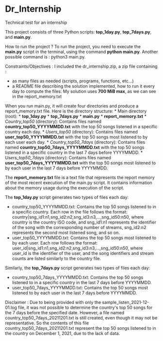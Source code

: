 # Dr_Internship
Technical test for an internship

This project consists of three Python scripts: **top_1day.py**, **top_7days.py**, and **main.py**. 

How to run the project ? 
To run the project, you need to execute the **main.py** script in the terminal, using the command **python main.py**. Another possible command is : python3 main.py.

Constraints/Objectives : 
I included the dr_internship.zip, a zip file containing : 
- as many files as needed (scripts, programs, functions, etc...)
- a README file describing the solution implemented, how to run it every day to compute the files.
My solution uses **700 MiB max**, as we can see in the report_memory.txt

When you run main.py, it will create four directories and produce a report_memory.txt file. Here is the directory structure:
    * Main directory (root):
        * **top_1day.py**
        * **top_7days.py**
        * **main.py**
        * **report_memory.txt**
        * *Country_top50* (directory): Contains files named **country_top50_YYYYMMDD.txt** with the top 50 songs listened in a specific country each day.
        * *Users_top50* (directory): Contains files named **user_top50_YYYYMMDD.txt** with the top 50 songs most listened to by each user each day.
        * *Country_top50_7days* (directory): Contains files named **country_top50_7days_YYYYMMDD.txt** with the top 50 songs listened in a specific country in the last 7 days before YYYYMMDD.
        * *Users_top50_7days* (directory): Contains files named **user_top50_7days_YYYYMMDD.txt** with the top 50 songs most listened to by each user in the last 7 days before YYYYMMDD.

The **report_memory.txt** file is a text file that represents the report memory of the most recent execution of the main.py script. It contains information about the memory usage during the execution of the script.

The **top_1day.py** script generates two types of files each day:
* country_top50_YYYYMMDD.txt: Contains the top 50 songs listened to in a specific country. Each row in the file follows the format: country|sng_id1:n1,sng_id2:n2,sng_id3:n3,...,sng_id50:n50, where country is the country ISO code, and sng_id1:n1 represents the identifier of the song with the corresponding number of streams, sng_id2:n2 represents the second most listened song, and so on.
* user_top50_YYYYMMDD.txt: Contains the top 50 songs most listened to by each user. Each row follows the format: user_id|sng_id1:n1,sng_id2:n2,sng_id3:n3,...,sng_id50:n50, where user_id is the identifier of the user, and the song identifiers and stream counts are listed similarly to the country file.

Similarly, the **top_7days.py** script generates two types of files each day:
* country_top50_7days_YYYYMMDD.txt: Contains the top 50 songs listened to in a specific country in the last 7 days before YYYYMMDD.
* user_top50_7days_YYYYMMDD.txt: Contains the top 50 songs most listened to by each user in the last 7 days before YYYYMMDD.

Disclaimer : 
Due to being provided with only the sample_listen_2021-12-01.log file, it was not possible to determine the country's top 50 songs for the 7 days before the specified date. However, a file named country_top50_7days_20211201.txt is still created, even though it may not be representative. So the contents of this file country_top50_7days_20211201.txt represent the top 50 songs listened to in the country on December 1, 2021, due to the lack of data. 
